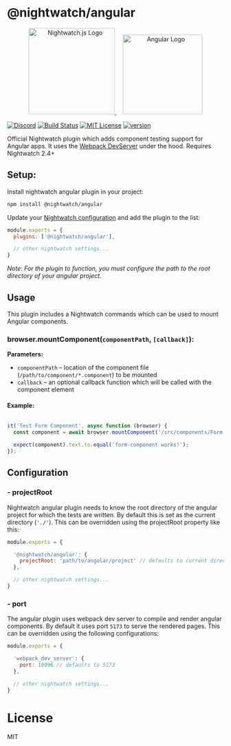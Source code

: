 # @nightwatch/angular
<p align=center>
  <a href="https://nightwatchjs.org" target="_blank">
  <img alt="Nightwatch.js Logo" src="https://raw.githubusercontent.com/nightwatchjs/nightwatch-plugin-react/main/.github/assets/nightwatch-logo.png" width=200 />
  </a>
  <a href="https://angular.io/" target="_blank" style="padding-left: 15px">
  <img alt="Angular Logo" src="https://user-images.githubusercontent.com/2018070/227150972-6ba1dcca-c2d0-4a19-9858-c06cba10a179.png" width=185 />
  </a>
</p>

[![Discord][discord-badge]][discord]
[![Build Status][build-badge]][build]
[![MIT License][license-badge]][license]
[![version][version-badge]][package]

Official Nightwatch plugin which adds component testing support for Angular apps. It uses the [Webpack DevServer](https://vitejs.dev/) under the hood. Requires Nightwatch 2.4+


## Setup:
Install nightwatch angular plugin in your project:

```bash
npm install @nightwatch/angular
```

Update your [Nightwatch configuration](https://nightwatchjs.org/guide/configuration/overview.html) and add the plugin to the list:

```js
module.exports = {
  plugins: ['@nightwatch/angular'],

  // other nightwatch settings...
}
```
*Note: For the plugin to function, you must configure the path to the root directory of your angular project.*


## Usage

This plugin includes a Nightwatch commands which can be used to mount Angular components.

###  browser.mountComponent(`componentPath`, `[callback]`):
**Parameters:**
- `componentPath` – location of the component file (`/path/to/component/*.component`) to be mounted
- `callback` – an optional callback function which will be called with the component element

#### Example:
```js

it('Test Form Component', async function (browser) {
  const component = await browser.mountComponent('/src/components/Form.component');

  expect(component).text.to.equal('form-component works!');
});
```

## Configuration
### - projectRoot
Nightwatch angular plugin needs to know the root directory of the angular project for which the tests are written. By default this is set as the current directory (`'./'`). This can be overridden using the projectRoot property like this:

```js
module.exports = {

  '@nightwatch/angular': {
    projectRoot: 'path/to/angular/project' // defaults to current directory
  },

  // other nightwatch settings...
}
```
### - port
The angular plugin uses webpack dev server to compile and render angular components. By default it uses port `5173` to serve the rendered pages. This can be overridden using the following configurations:
```js
module.exports = {

  'webpack_dev_server': {
    port: 10096 // defaults to 5173
  },

  // other nightwatch settings...
}
```

# License
MIT

[build-badge]: https://github.com/nightwatchjs/nightwatch-plugin-angular/actions/workflows/node.js.yml/badge.svg?branch=main
[build]: https://github.com/nightwatchjs/nightwatch-plugin-angular/actions/workflows/node.js.yml
[version-badge]: https://img.shields.io/npm/v/@nightwatch/angular.svg?style=flat-square
[package]: https://www.npmjs.com/package/@nightwatch/angular
[license-badge]: https://img.shields.io/npm/l/@nightwatch/angular.svg?style=flat-square
[license]: https://github.com/nightwatchjs/@nightwatch/angular/blob/main/LICENSE
[discord-badge]: https://img.shields.io/discord/618399631038218240.svg?color=7389D8&labelColor=6A7EC2&logo=discord&logoColor=ffffff&style=flat-square
[discord]: https://discord.gg/SN8Da2X

